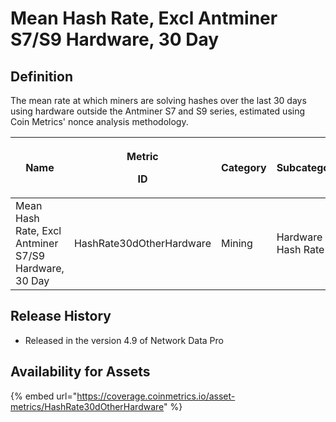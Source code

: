 # Mean Hash Rate, Excl Antminer S7/S9 Hardware, 30 Day

## Definition

The mean rate at which miners are solving hashes over the last 30 days using hardware outside the Antminer S7 and S9 series, estimated using Coin Metrics' nonce analysis methodology.

| Name                                                 | <p>Metric</p><p>ID</p>   | Category | Subcategory        | Type | Unit   | Interval |
| ---------------------------------------------------- | ------------------------ | -------- | ------------------ | ---- | ------ | -------- |
| Mean Hash Rate, Excl Antminer S7/S9 Hardware, 30 Day | HashRate30dOtherHardware | Mining   | Hardware Hash Rate | Mean | Varies | 30 days  |

## Release History

* Released in the version 4.9 of Network Data Pro

## Availability for Assets

{% embed url="https://coverage.coinmetrics.io/asset-metrics/HashRate30dOtherHardware" %}
